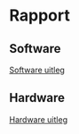 # Rapport
## Software
[Software uitleg](./SOFTWARE.MD)
## Hardware
[Hardware uitleg](./HARDWARE.MD)
